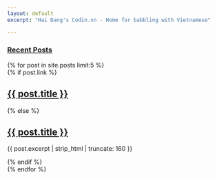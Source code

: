 ```yaml
---
layout: default
excerpt: "Hai Dang's Codin.vn - Home for babbling with Vietnamese"

---
```

<div id="index">
  <h3><a href="{{ site.url}}/posts/">Recent Posts</a></h3>
  {% for post in site.posts limit:5 %}
  <article>
    {% if post.link %}
      <h2 class="link-post">
      <a href="{{ site.url }}{{ post.url }}" title="{{ post.title }}">{{ post.title }}</a> 
      <a href="{{ post.link }}" target="_blank" title="{{ post.title }}"><i class="fa fa-link"></i></a></h2>
    {% else %}
      <h2><a href="{{ site.url }}{{ post.url }}" title="{{ post.title }}">{{ post.title }}</a></h2>
      <p>{{ post.excerpt | strip_html | truncate: 160 }}</p>
    {% endif %}
  </article>
  {% endfor %}
</div><!-- /#index -->